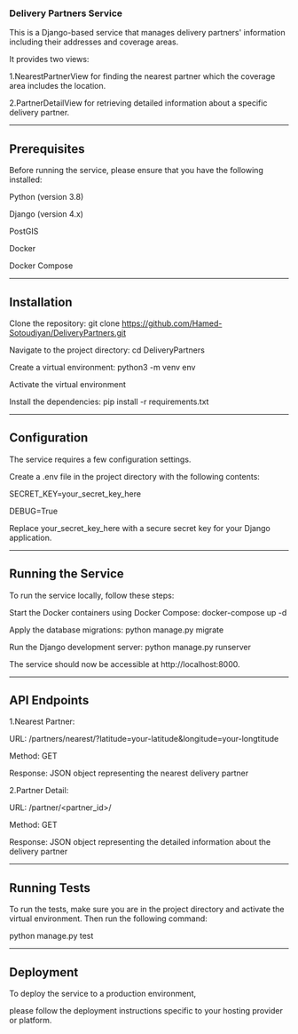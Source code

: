 
### Delivery Partners Service
This is a Django-based service that manages delivery partners' information 
including their addresses and coverage areas. 

It provides two views: 

1.NearestPartnerView for finding the nearest partner which the coverage area includes the location.

2.PartnerDetailView for retrieving detailed information about a specific delivery partner.

--------------------------------------------------------------------------------------

## Prerequisites
Before running the service, please ensure that you have the following installed:

Python (version 3.8)

Django (version 4.x)

PostGIS

Docker

Docker Compose

--------------------------------------------------------------------------------------
## Installation
Clone the repository: git clone https://github.com/Hamed-Sotoudiyan/DeliveryPartners.git

Navigate to the project directory: cd DeliveryPartners

Create a virtual environment: python3 -m venv env

Activate the virtual environment

Install the dependencies: pip install -r requirements.txt

---------------------------------------------------------------------------------------------------

## Configuration
The service requires a few configuration settings. 

Create a .env file in the project directory with the following contents:

SECRET_KEY=your_secret_key_here

DEBUG=True

Replace your_secret_key_here with a secure secret key for your Django application.

------------------------------------------------------------------------------

## Running the Service
To run the service locally, follow these steps:

Start the Docker containers using Docker Compose: docker-compose up -d

Apply the database migrations: python manage.py migrate

Run the Django development server: python manage.py runserver

The service should now be accessible at http://localhost:8000.

----------------------------------------------------------------------------------

## API Endpoints

1.Nearest Partner:

URL: /partners/nearest/?latitude=your-latitude&longitude=your-longtitude

Method: GET

Response: JSON object representing the nearest delivery partner


2.Partner Detail:

URL: /partner/<partner_id>/

Method: GET

Response: JSON object representing the detailed information about the delivery partner

------------------------------------------------------------------------------------------

## Running Tests
To run the tests, make sure you are in the project directory and activate the virtual environment. 
Then run the following command:

python manage.py test

------------------------------------------------------------------------------------------

## Deployment
To deploy the service to a production environment, 

please follow the deployment instructions specific to your hosting provider or platform.
